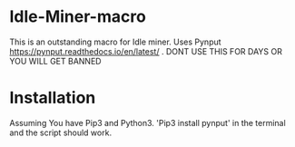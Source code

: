# Idle-Miner-macro
This is an outstanding macro for Idle miner. Uses Pynput https://pynput.readthedocs.io/en/latest/ . DONT USE THIS FOR DAYS OR YOU WILL GET BANNED

# Installation
Assuming You have Pip3 and Python3. 'Pip3 install pynput' in the terminal and the script should work.
